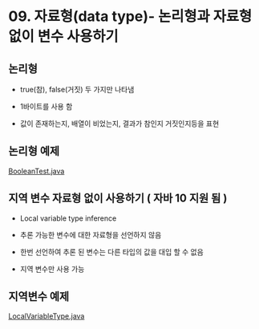 # 09. 자료형(data type)- 논리형과 자료형 없이 변수 사용하기

##  논리형
 - true(참), false(거짓) 두 가지만 나타냄

 - 1바이트를 사용 함

 - 값이 존재하는지, 배열이 비었는지, 결과가 참인지 거짓인지등을 표현


## 논리형 예제
[BooleanTest.java](Https://github.com/Domo9610/java-study/blob/main/Chapter1/ch09/BooleanTest.java)

## 지역 변수 자료형 없이 사용하기 (  자바 10 지원 됨 ) 

 - Local variable type inference

 - 추론 가능한 변수에 대한 자료형을 선언하지 않음
 
 - 한번 선언하여 추론 된 변수는 다른 타입의 값을 대입 할 수 없음

 - 지역 변수만 사용 가능

## 지역변수 예제
[LocalVariableType.java](Https://github.com/Domo9610/java-study/blob/main/Chapter1/ch09/LocalVariableType.java)
